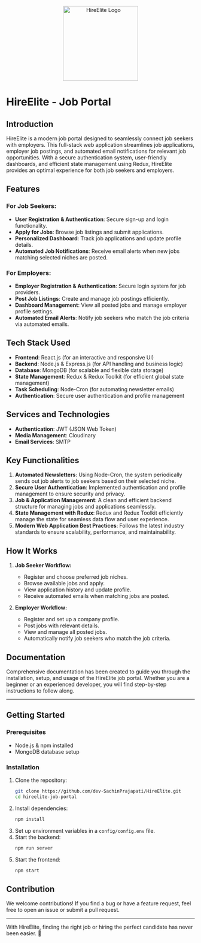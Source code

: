 <p align="center">
  <img src="/public/logo.png" alt="HireElite Logo" width="200"/>
</p>

# HireElite - Job Portal
 
## Introduction

HireElite is a modern job portal designed to seamlessly connect job seekers with employers. This full-stack web application streamlines job applications, employer job postings, and automated email notifications for relevant job opportunities. With a secure authentication system, user-friendly dashboards, and efficient state management using Redux, HireElite provides an optimal experience for both job seekers and employers.

## Features

### For Job Seekers:
- **User Registration & Authentication**: Secure sign-up and login functionality.
- **Apply for Jobs**: Browse job listings and submit applications.
- **Personalized Dashboard**: Track job applications and update profile details.
- **Automated Job Notifications**: Receive email alerts when new jobs matching selected niches are posted.

### For Employers:
- **Employer Registration & Authentication**: Secure login system for job providers.
- **Post Job Listings**: Create and manage job postings efficiently.
- **Dashboard Management**: View all posted jobs and manage employer profile settings.
- **Automated Email Alerts**: Notify job seekers who match the job criteria via automated emails.

## Tech Stack Used

- **Frontend**: React.js (for an interactive and responsive UI)
- **Backend**: Node.js & Express.js (for API handling and business logic)
- **Database**: MongoDB (for scalable and flexible data storage)
- **State Management**: Redux & Redux Toolkit (for efficient global state management)
- **Task Scheduling**: Node-Cron (for automating newsletter emails)
- **Authentication**: Secure user authentication and profile management

## Services and Technologies

- **Authentication**: JWT (JSON Web Token)
- **Media Management**: Cloudinary
- **Email Services**: SMTP

## Key Functionalities

1. **Automated Newsletters**: Using Node-Cron, the system periodically sends out job alerts to job seekers based on their selected niche.
2. **Secure User Authentication**: Implemented authentication and profile management to ensure security and privacy.
3. **Job & Application Management**: A clean and efficient backend structure for managing jobs and applications seamlessly.
4. **State Management with Redux**: Redux and Redux Toolkit efficiently manage the state for seamless data flow and user experience.
5. **Modern Web Application Best Practices**: Follows the latest industry standards to ensure scalability, performance, and maintainability.

## How It Works

1. **Job Seeker Workflow:**
   - Register and choose preferred job niches.
   - Browse available jobs and apply.
   - View application history and update profile.
   - Receive automated emails when matching jobs are posted.

2. **Employer Workflow:**
   - Register and set up a company profile.
   - Post jobs with relevant details.
   - View and manage all posted jobs.
   - Automatically notify job seekers who match the job criteria.

## Documentation

Comprehensive documentation has been created to guide you through the installation, setup, and usage of the HireElite job portal. Whether you are a beginner or an experienced developer, you will find step-by-step instructions to follow along.

---

## Getting Started

### Prerequisites
- Node.js & npm installed
- MongoDB database setup

### Installation
1. Clone the repository:
   ```sh
   git clone https://github.com/dev-SachinPrajapati/HireElite.git
   cd hireelite-job-portal
   ```
2. Install dependencies:
   ```sh
   npm install
   ```
3. Set up environment variables in a `config/config.env` file.
4. Start the backend:
   ```sh
   npm run server
   ```
5. Start the frontend:
   ```sh
   npm start
   ```

## Contribution

We welcome contributions! If you find a bug or have a feature request, feel free to open an issue or submit a pull request.

---

With HireElite, finding the right job or hiring the perfect candidate has never been easier. 🚀
